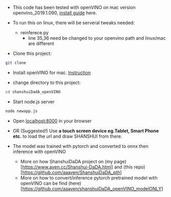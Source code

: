 * This code has been tested with openVINO on mac version openvino_2019.1.090, [install guide](https://docs.openvinotoolkit.org/latest/_docs_install_guides_installing_openvino_macos.html) here.

* To run this on linux, there will be serveral tweaks needed:
   * reinferece.py
      - line 35,36 need be changed to your openvino path and linux/mac are different


* Clone this project:
``` bash
git clone
```

* Install openVINO for mac. [Instruction](https://docs.openvinotoolkit.org/latest/_docs_install_guides_installing_openvino_macos.html)

* change directory to this project:
``` bash
cd shanshuiDadA_openVINO
```

* Start node.js server
``` bash
node newapp.js
```
* Open [localhost:8000](http://localhost:8000/) in your browser

* OR (Suggested!) Use **a touch screen device eg.Tablet, Smart Phone etc.** to load the url and draw SHANSHUI from there. 

* The model was trained with pytorch and converted to onnx then inference with openVINO
    * More on how ShanshuiDaDA project on (my page)[https://www.aven.cc/Shanshui-DaDA.html] and (this repo)[https://github.com/aaaven/ShanshuiDaDA_pth]
    * More on how to convert/inference pytorch pretrained model with openVINO can be find (here)[https://github.com/aaaven/shanshuiDaDA_openVINO_modelONLY]
